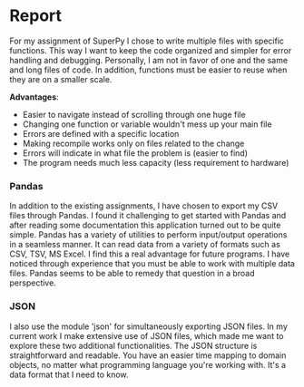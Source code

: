 # Report
For my assignment of SuperPy I chose to write multiple files with specific functions. This way I want to keep the code organized and simpler for error handling and debugging. Personally, I am not in favor of one and the same and long files of code. In addition, functions must be easier to reuse when they are on a smaller scale.

<b>Advantages</b>:
+ Easier to navigate instead of scrolling through one huge file
+ Changing one function or variable wouldn't mess up your main file
+ Errors are defined with a specific location
+ Making recompile works only on files related to the change
+ Errors will indicate in what file the problem is (easier to find)
+ The program needs much less capacity (less requirement to hardware)

### Pandas
In addition to the existing assignments, I have chosen to export my CSV files through Pandas. I found it challenging to get started with Pandas and after reading some documentation this application turned out to be quite simple. Pandas has a variety of utilities to perform input/output operations in a seamless manner. It can read data from a variety of formats such as CSV, TSV, MS Excel. I find this a real advantage for future programs. I have noticed through experience that you must be able to work with multiple data files. Pandas seems to be able to remedy that question in a broad perspective.

### JSON
I also use the module 'json' for simultaneously exporting JSON files. In my current work I make extensive use of JSON files, which made me want to explore these two additional functionalities. The JSON structure is straightforward and readable. You have an easier time mapping to domain objects, no matter what programming language you're working with. It's a data format that I need to know.